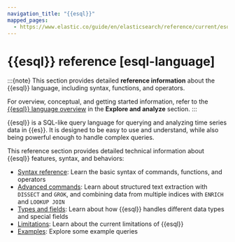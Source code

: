 ```yaml
---
navigation_title: "{{esql}}"
mapped_pages:
  - https://www.elastic.co/guide/en/elasticsearch/reference/current/esql-language.html
---
```


# {{esql}} reference [esql-language]

:::{note}
This section provides detailed **reference information** about the {{esql}} language, including syntax, functions, and operators.

For overview, conceptual, and getting started information, refer to the [{{esql}} language overview](docs-content://explore-analyze/query-filter/languages/esql.md) in the **Explore and analyze** section.
:::

{{esql}} is a SQL-like query language for querying and analyzing time series data in {{es}}. It is designed to be easy to use and understand, while also being powerful enough to handle complex queries.

This reference section provides detailed technical information about {{esql}} features, syntax, and behaviors:

* [Syntax reference](esql/esql-syntax-reference.md): Learn the basic syntax of commands, functions, and operators
* [Advanced commands](esql/esql-advanced-commands.md): Learn about structured text extraction with `DISSECT` and `GROK`, and combining data from multiple indices with `ENRICH` and `LOOKUP JOIN`
* [Types and fields](esql/esql-types-and-fields.md): Learn about how {{esql}} handles different data types and special fields
* [Limitations](esql/limitations.md): Learn about the current limitations of {{esql}}
* [Examples](esql/esql-examples.md): Explore some example queries